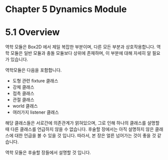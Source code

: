 # Chapter 5 Dynamics Module

# 5.1 Overview

역학 모듈은 Box2D 에서 제일 복잡한 부분이며, 다른 모든 부분과 상호작용합니다. 역학 모듈은 일반 모듈과 충돌 모듈보다 상위에 존재하며, 이 부분에 대해 자세히 알 필요가 있습니다.

역학모듈은 다음을 포함합니다.

* 도형 관련 fixture 클래스
* 강체 클래스
* 접촉 클래스
* 관절 클래스
* world 클래스
* 여러가지 listener 클래스

해당 클래스들은 서로간에 의존관계가 얽혀있으며, 그로 인해 하나의 클래스를 설명할 때 다른 클래스를 언급하지 않을 수 없습니다. 후술할 장에서는 아직 설명하지 않은 클래스에 대한 언급을 볼 수 있을 것 입니다. 따라서, 본 장은 얼른 넘어가는 것이 좋을 것 같습니다.

역학 모듈은 후술할 장들에서 설명할 것 입니다.
